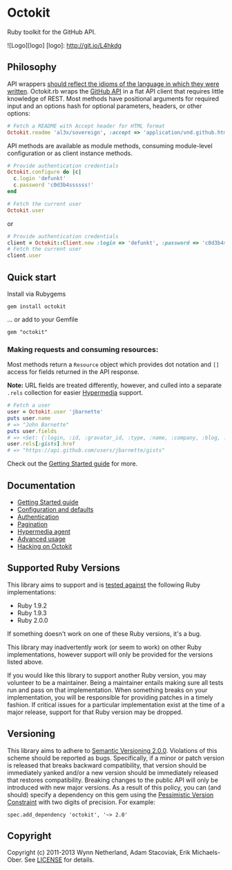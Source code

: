# Octokit

Ruby toolkit for the GitHub API.

![Logo][logo]
[logo]: http://git.io/L4hkdg

## Philosophy

API wrappers [should reflect the idioms of the language in which they were
written][wrappers]. Octokit.rb wraps the [GitHub API][github-api] in a flat API
client that requires little knowledge of REST. Most methods have positional
arguments for required input and an options hash for optional parameters,
headers, or other options:

```ruby
# Fetch a README with Accept header for HTML format
Octokit.readme 'al3x/sovereign', :accept => 'application/vnd.github.html'
```

API methods are available as module methods, consuming module-level
configuration or as client instance methods.

```ruby
# Provide authentication credentials
Octokit.configure do |c|
  c.login 'defunkt'
  c.password 'c0d3b4ssssss!'
end

# Fetch the current user
Octokit.user
```
or

```ruby
# Provide authentication credentials
client = Octokit::Client.new :login => 'defunkt', :password => 'c0d3b4ssssss!'
# Fetch the current user
client.user
```

[wrappers]: http://wynnnetherland.com/journal/what-makes-a-good-api-wrapper
[github-api]: http://developer.github.com

## Quick start

Install via Rubygems

    gem install octokit

... or add to your Gemfile

    gem "octokit"

### Making requests and consuming resources:

Most methods return a `Resource` object which provides dot notation and `[]`
access for fields returned in the API response. 

**Note:** URL fields are treated
differently, however, and culled into a separate `.rels` collection for easier
[Hypermedia](docs/hypermedia.md) support.

```ruby
# Fetch a user
user = Octokit.user 'jbarnette'
puts user.name
# => "John Barnette"
puts user.fields
# => <Set: {:login, :id, :gravatar_id, :type, :name, :company, :blog, :location, :email, :hireable, :bio, :public_repos, :followers, :following, :created_at, :updated_at, :public_gists}>
user.rels[:gists].href
# => "https://api.github.com/users/jbarnette/gists"
```

Check out the [Getting Started guide](docs/getting-started.md) for more.


## Documentation

* [Getting Started guide](docs/getting-started.md)
* [Configuration and defaults](docs/configuration.md)
* [Authentication](docs/authentication.md)
* [Pagination](docs/pagination.md)
* [Hypermedia agent](docs/hypermedia.md)
* [Advanced usage](docs/advanced-usage.md)
* [Hacking on Octokit](docs/hacking-on-octokit.rb)

## Supported Ruby Versions

This library aims to support and is [tested against][travis] the following Ruby
implementations:

* Ruby 1.9.2
* Ruby 1.9.3
* Ruby 2.0.0

If something doesn't work on one of these Ruby versions, it's a bug.

This library may inadvertently work (or seem to work) on other Ruby
implementations, however support will only be provided for the versions listed
above.

If you would like this library to support another Ruby version, you may
volunteer to be a maintainer. Being a maintainer entails making sure all tests
run and pass on that implementation. When something breaks on your
implementation, you will be responsible for providing patches in a timely
fashion. If critical issues for a particular implementation exist at the time
of a major release, support for that Ruby version may be dropped.

[travis]: https://travis-ci.org/octokit/octokit.rb

## Versioning

This library aims to adhere to [Semantic Versioning 2.0.0][semver]. Violations
of this scheme should be reported as bugs. Specifically, if a minor or patch
version is released that breaks backward compatibility, that version should be
immediately yanked and/or a new version should be immediately released that
restores compatibility. Breaking changes to the public API will only be
introduced with new major versions. As a result of this policy, you can (and
should) specify a dependency on this gem using the [Pessimistic Version
Constraint][pvc] with two digits of precision. For example:

    spec.add_dependency 'octokit', '~> 2.0'

[semver]: http://semver.org/
[pvc]: http://docs.rubygems.org/read/chapter/16#page74

## Copyright

Copyright (c) 2011-2013 Wynn Netherland, Adam Stacoviak, Erik Michaels-Ober.
See [LICENSE][] for details.

[license]: LICENSE.md
